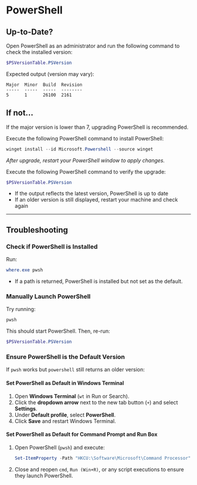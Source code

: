 # PowerShell

## Up-to-Date?

Open PowerShell as an administrator and run the following command to check the installed version:

```powershell
$PSVersionTable.PSVersion
```

Expected output (version may vary):
```
Major  Minor  Build  Revision
-----  -----  -----  --------
5      1      26100  2161
```

## If not...

If the major version is lower than 7, upgrading PowerShell is recommended.

Execute the following PowerShell command to install PowerShell:

```powershell
winget install --id Microsoft.Powershell --source winget
```

_After upgrade, restart your PowerShell window to apply changes._

Execute the following PowerShell command to verify the upgrade:

```powershell
$PSVersionTable.PSVersion
```

- If the output reflects the latest version, PowerShell is up to date
- If an older version is still displayed, restart your machine and check again

------------------------- ------------------------- ------------------------- -------------------------

## Troubleshooting

### Check if PowerShell is Installed
Run:
```powershell
where.exe pwsh
```
- If a path is returned, PowerShell is installed but not set as the default.

### Manually Launch PowerShell
Try running:
```powershell
pwsh
```
This should start PowerShell. Then, re-run:
```powershell
$PSVersionTable.PSVersion
```

### Ensure PowerShell is the Default Version
If `pwsh` works but `powershell` still returns an older version:

#### Set PowerShell as Default in Windows Terminal
1. Open **Windows Terminal** (`wt` in Run or Search).
2. Click the **dropdown arrow** next to the new tab button (`+`) and select **Settings**.
3. Under **Default profile**, select **PowerShell**.
4. Click **Save** and restart Windows Terminal.

#### Set PowerShell as Default for Command Prompt and Run Box
1. Open PowerShell (`pwsh`) and execute:
   ```powershell
   Set-ItemProperty -Path "HKCU:\Software\Microsoft\Command Processor" -Name Autorun -Value "\"C:\Program Files\PowerShell\7\pwsh.exe\""
   ```
2. Close and reopen `cmd`, `Run (Win+R)`, or any script executions to ensure they launch PowerShell.
